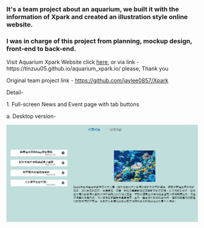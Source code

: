 <h3>It's a team project about an aquarium, we built it with the information of Xpark and created an illustration style online website.</h3>

<h3>I was in charge of this project from planning, mockup design, front-end to back-end.</h3>

<p>Visit Aquarium Xpark Website click <a href="https://tinzuu05.github.io/aquarium_xpark.io/">here</a>, or via link - https://tinzuu05.github.io/aquarium_xpark.io/ please,
Thank you<p>

Original team project link - https://github.com/jaylee0857/Xpark

<p>Detail-</p>

<p>1. Full-screen News and Event page with tab buttons</p>
<p>a. Desktop version-</p>
<img src="https://github.com/tinzuu05/aquarium_xpark.io/blob/main/readme_images/tabs1.JPG?raw=true" width="500px">

